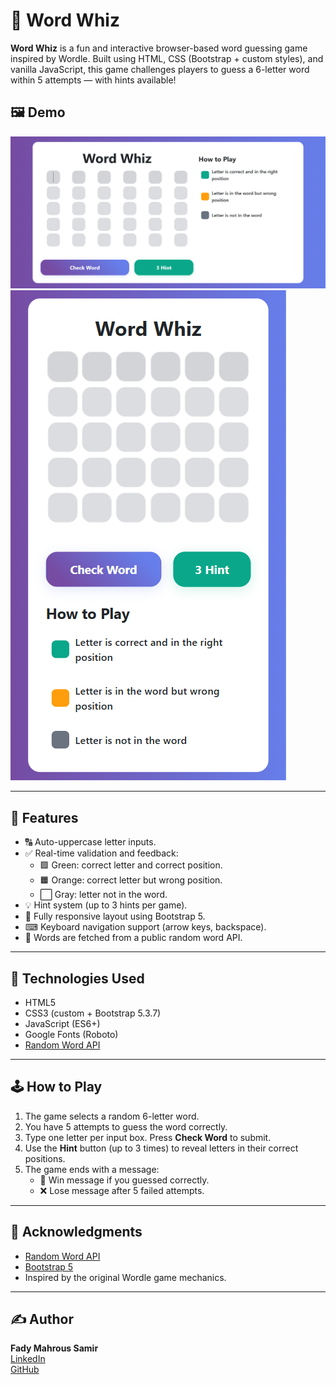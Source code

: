 # 🎯 Word Whiz

**Word Whiz** is a fun and interactive browser-based word guessing game inspired by Wordle. Built using HTML, CSS (Bootstrap + custom styles), and vanilla JavaScript, this game challenges players to guess a 6-letter word within 5 attempts — with hints available!

## 🖼️ Demo

![Word Whiz Pc Version](assets/imgs/pc.png)
![Word Whiz Mobile Version](assets/imgs/mobile.png)

---

## 📌 Features

- 🔠 Auto-uppercase letter inputs.
- ✅ Real-time validation and feedback:
  - 🟩 Green: correct letter and correct position.
  - 🟧 Orange: correct letter but wrong position.
  - ⬜ Gray: letter not in the word.
- 💡 Hint system (up to 3 hints per game).
- 🔁 Fully responsive layout using Bootstrap 5.
- ⌨ Keyboard navigation support (arrow keys, backspace).
- 🔄 Words are fetched from a public random word API.

---

## 🚀 Technologies Used

- HTML5
- CSS3 (custom + Bootstrap 5.3.7)
- JavaScript (ES6+)
- Google Fonts (Roboto)
- [Random Word API](https://random-word-api.vercel.app/)

---

## 🕹️ How to Play

1. The game selects a random 6-letter word.
2. You have 5 attempts to guess the word correctly.
3. Type one letter per input box. Press **Check Word** to submit.
4. Use the **Hint** button (up to 3 times) to reveal letters in their correct positions.
5. The game ends with a message:
   - 🎉 Win message if you guessed correctly.
   - ❌ Lose message after 5 failed attempts.

---

## 🙌 Acknowledgments

- [Random Word API](https://random-word-api.vercel.app/)
- [Bootstrap 5](https://getbootstrap.com/)
- Inspired by the original Wordle game mechanics.

---

## ✍️ Author

**Fady Mahrous Samir**  
[LinkedIn](https://www.linkedin.com/in/fady-mahrous)  
[GitHub](https://github.com/fadymas)
